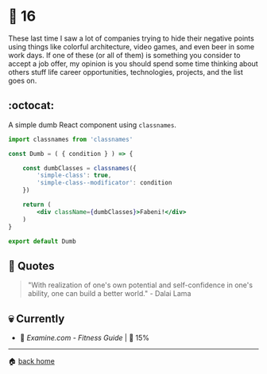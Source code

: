 # :pushpin: 16

These last time I saw a lot of companies trying to hide their negative points using things like colorful architecture, video games, and even beer in some work days. If one of these (or all of them) is something you consider to accept a job offer, my opinion is you should spend some time thinking about others stuff life career opportunities, technologies, projects, and the list goes on. 

## :octocat:

A simple dumb React component using `classnames`.

```jsx
import classnames from 'classnames'

const Dumb = ( { condition } ) => {

	const dumbClasses = classnames({
		'simple-class': true,
		'simple-class--modificator': condition
	})

	return (
		<div className={dumbClasses}>Fabeni!</div>
	)
}

export default Dumb
```


## :speech_balloon: Quotes

> "With realization of one's own potential and self-confidence in one's ability, one can build a better world." - Dalai Lama
 
## :skull: Currently

* :book: _Examine.com - Fitness Guide_ | :running: 15%

---

:house: [back home](../../../..#home)
